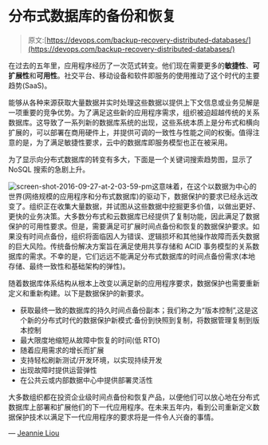 # 分布式数据库的备份和恢复

> 原文:[https://devops.com/backup-recovery-distributed-databases/](https://devops.com/backup-recovery-distributed-databases/)

在过去的五年里，应用程序经历了一次范式转变。他们现在需要更多的**敏捷性**、**可扩展性**和**可用性**。社交平台、移动设备和软件即服务的使用推动了这个时代的主要趋势(SaaS)。

能够从各种来源获取大量数据并实时处理这些数据以提供上下文信息或业务见解是一项重要的竞争优势。为了满足这些新的应用程序需求，组织被迫超越传统的关系数据库。这导致了一系列新的数据库系统的出现，这些系统本质上是分布式和横向扩展的，可以部署在商用硬件上，并提供可调的一致性与性能之间的权衡。值得注意的是，为了满足敏捷性要求，云中的数据库即服务模型也正在被采用。

为了显示向分布式数据库的转变有多大，下面是一个关键词搜索趋势图，显示了 NoSQL 搜索的急剧上升。

![screen-shot-2016-09-27-at-2-03-59-pm](../Images/716807a7860390e7f31e8ca53f0dfe6c.png)这意味着，在这个以数据为中心的世界(网络规模的应用程序和分布式数据库)的驱动下，数据保护的要求已经永远改变了。组织正在收集大量数据，并试图从这些数据中挖掘更多价值，以做出更好、更快的业务决策。大多数分布式和云数据库已经提供了复制功能，因此满足了数据保护的可用性要求。但是，需要满足可扩展时间点备份和恢复的数据保护要求。如果没有时间点备份，组织将面临因人为错误、逻辑损坏和其他操作故障而丢失数据的巨大风险。传统备份解决方案旨在满足使用共享存储和 ACID 事务模型的关系数据库的需求。不幸的是，它们远远不能满足分布式数据库的时间点备份需求(本地存储、最终一致性和基础架构的弹性)。

随着数据库体系结构从根本上改变以满足新的应用程序要求，数据保护也需要重新定义和重新构建。以下是数据保护的新要求。

*   获取最终一致的数据库的持久时间点备份副本；我们称之为“版本控制”,这是这个新的分布式时代的数据保护新模式:备份到快照到复制，将数据管理复制到版本控制
*   最大限度地缩短从故障中恢复的时间(低 RTO)
*   随着应用需求的增长而扩展
*   支持轻松刷新测试/开发环境，以实现持续开发
*   出现故障时提供运营弹性
*   在公共云或内部数据中心中提供部署灵活性

大多数组织都在投资企业级时间点备份和恢复产品，以便他们可以放心地在分布式数据库上部署和扩展他们的下一代应用程序。在未来五年内，看到公司重新定义数据保护技术以满足下一代应用程序的要求将是一件令人兴奋的事情。

— [Jeannie Liou](https://devops.com/author/jliou/)